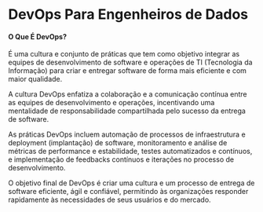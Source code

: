 # DevOps Para Engenheiros de Dados

#### O Que É DevOps?

É uma cultura e conjunto de práticas que tem como objetivo integrar as equipes de desenvolvimento de software e operações de TI (Tecnologia da Informação) para criar e entregar software de forma mais eficiente e com maior qualidade.

A cultura DevOps enfatiza a colaboração e a comunicação contínua entre as equipes de desenvolvimento  e  operações,  incentivando  uma  mentalidade  de  responsabilidade compartilhada pelo sucesso da entrega de software.

As práticas DevOps incluem automação de processos de infraestrutura e deployment (implantação) de software, monitoramento e análise de métricas de performance e estabilidade, testes  automatizados  e  contínuos,  e  implementação  de  feedbacks  contínuos  e  iterações  no processo de desenvolvimento.

O objetivo final de DevOps é criar uma cultura e um processo de entrega de software eficiente, ágil e confiável, permitindo às organizações responder rapidamente às necessidades de seus usuários e do mercado.